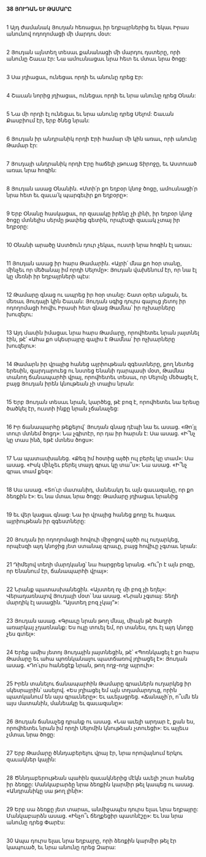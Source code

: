 **38 ՅՈՒԴԱՆ ԵՒ ԹԱՄԱՐԸ**

\
1 Այդ ժամանակ Յուդան հեռացաւ իր եղբայրներից եւ եկաւ Իրաս անունով ոդողոմացի մի մարդու մօտ:

\
2 Յուդան այնտեղ տեսաւ քանանացի մի մարդու դստերը, որի անունը Շաւա էր: Նա ամուսնացաւ նրա հետ եւ մտաւ նրա ծոցը:

\
3 Սա յղիացաւ, ունեցաւ որդի եւ անունը դրեց Էր:

\
4 Շաւան նորից յղիացաւ, ունեցաւ որդի եւ նրա անունը դրեց Օնան:

\
5 Նա մի որդի էլ ունեցաւ եւ նրա անունը դրեց Սելոմ: Շաւան Քասբիում էր, երբ ծնեց նրան:

\
6 Յուդան իր անդրանիկ որդի Էրի համար մի կին առաւ, որի անունը Թամար էր:

\
7 Յուդայի անդրանիկ որդի Էրը հաճելի չթուաց Տիրոջը, եւ Աստուած առաւ նրա հոգին:

\
8 Յուդան ասաց Օնանին. «Մտի՛ր քո եղբօր կնոջ ծոցը, ամուսնացի՛ր նրա հետ եւ զաւա՛կ պարգեւիր քո եղբօրը»:

\
9 Երբ Օնանը հասկացաւ, որ զաւակը իրենը չի լինի, իր եղբօր կնոջ ծոցը մտնելիս սերմը թափեց գետին, որպէսզի զաւակ չտայ իր եղբօրը:

\
10 Օնանի արածը Աստծուն դուր չեկաւ, ուստի նրա հոգին էլ առաւ:

\
11 Յուդան ասաց իր հարս Թամարին. «Այրի՛ մնա քո հօր տանը, մինչեւ որ մեծանայ իմ որդի Սելոմը»: Յուդան վախենում էր, որ նա էլ կը մեռնի իր եղբայրների պէս:

\
12 Թամարը գնաց ու ապրեց իր հօր տանը: Շատ օրեր անցան, եւ մեռաւ Յուդայի կին Շաւան: Յուդան սգից դուրս գալուց յետոյ իր ոդողոմացի հովիւ Իրասի հետ գնաց Թամնա՝ իր ոչխարները խուզելու:

\
13 Այդ մասին իմացաւ նրա հարս Թամարը, որովհետեւ նրան յայտնել էին, թէ՝ «Ահա քո սկեսրայրը գալիս է Թամնա՝ իր ոչխարները խուզելու»:

\
14 Թամարն իր վրայից հանեց այրիութեան զգեստները, քող նետեց երեսին, զարդարուեց ու նստեց Ենանի դարպասի մօտ, Թամնա տանող ճանապարհի վրայ, որովհետեւ տեսաւ, որ Սելոմը մեծացել է, բայց Յուդան իրեն կնութեան չի տալիս նրան:

\
15 Երբ Յուդան տեսաւ նրան, կարծեց, թէ բոզ է, որովհետեւ նա երեսը ծածկել էր, ուստի ինքը նրան չճանաչեց:

\
16 Իր ճանապարհը թեքելով՝ Յուդան գնաց դէպի նա եւ ասաց. «Թո՛յլ տուր մտնեմ ծոցդ»: Նա չգիտէր, որ դա իր հարսն է: Սա ասաց. «Ի՞նչ կը տաս ինձ, եթէ մտնես ծոցս»:

\
17 Նա պատասխանեց. «Քեզ իմ հօտից այծի ուլ բերել կը տամ»: Սա ասաց. «Իսկ մինչեւ բերել տալդ գրաւ կը տա՞ս»: Նա ասաց. «Ի՞նչ գրաւ տամ քեզ»:

\
18 Սա ասաց. «Տո՛ւր մատանիդ, մանեակդ եւ այն գաւազանը, որ քո ձեռքին է»: Եւ նա մտաւ նրա ծոցը: Թամարը յղիացաւ նրանից

\
19 եւ վեր կացաւ գնաց: Նա իր վրայից հանեց քողը եւ հագաւ այրիութեան իր զգեստները:

\
20 Յուդան իր ոդողոմացի հովուի միջոցով այծի ուլ ուղարկեց, որպէսզի այդ կնոջից յետ ստանայ գրաւը, բայց հովիւը չգտաւ նրան:

\
21 Դիմելով տեղի մարդկանց՝ նա հարցրեց նրանց. «Ու՞ր է այն բոզը, որ Ենանում էր, ճանապարհի վրայ»:

\
22 Նրանք պատասխանեցին. «Այստեղ ոչ մի բոզ չի եղել»: Վերադառնալով Յուդայի մօտ՝ նա ասաց. «Նրան չգտայ: Տեղի մարդիկ էլ ասացին. “Այստեղ բոզ չկայ”»:

\
23 Յուդան ասաց. «Գրաւը նրան թող մնայ, միայն թէ ծաղրի առարկայ չդառնանք: Ես ուլը տուել եմ, որ տանես, դու էլ այդ կնոջը չես գտել»:

\
24 Երեք ամիս յետոյ Յուդային յայտնեցին, թէ՝ «Պոռնկացել է քո հարս Թամարը եւ ահա պոռնկանալու պատճառով յղիացել է»: Յուդան ասաց. «Դո՛ւրս հանեցէք նրան, թող ողջ-ողջ այրուի»:

\
25 Իրեն տանելու ճանապարհին Թամարը գրաւներն ուղարկեց իր սկեսրայրին՝ ասելով. «Ես յղիացել եմ այն տղամարդուց, որին պատկանում են այս գրաւները»: Եւ աւելացրեց. «Ճանաչի՛ր, ո՞ւմն են այս մատանին, մանեակը եւ գաւազանը»:

\
26 Յուդան ճանաչեց դրանք ու ասաց. «Նա աւելի արդար է, քան ես, որովհետեւ նրան իմ որդի Սելոմին կնութեան չտուեցի»: Եւ այլեւս չմտաւ նրա ծոցը:

\
27 Երբ Թամարը ծննդաբերելու վրայ էր, նրա որովայնում երկու զաւակներ կային:

\
28 Ծննդաբերութեան պահին զաւակներից մէկն աւելի շուտ հանեց իր ձեռքը: Մանկաբարձը նրա ձեռքին կարմիր թել կապեց ու ասաց. «Անդրանիկը սա թող լինի»:

\
29 Երբ սա ձեռքը յետ տարաւ, անմիջապէս դուրս ելաւ նրա եղբայրը: Մանկաբարձն ասաց. «Ինչո՞ւ ճեղքեցիր պատնէշը»: Եւ նա նրա անունը դրեց Փարէս:

\
30 Ապա դուրս ելաւ նրա եղբայրը, որի ձեռքին կարմիր թել էր կապուած, եւ նրա անունը դրեց Զարա:
